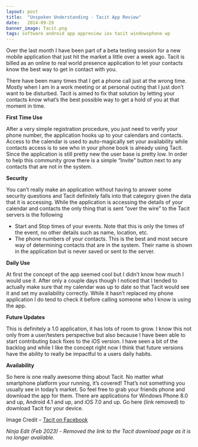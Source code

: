 ```yaml
---
layout: post
title:  "Unspoken Understanding - Tacit App Review"
date:   2014-09-29
banner_image: Tacit.png
tags: software android app appreview ios tacit windowsphone wp
---
```

Over the last month I have been part of a beta testing session for a new mobile application that just hit the market a little over a week ago. Tacit is billed as an online to real world presence application to let your contacts know the best way to get in contact with you.

There have been many times that I get a phone call just at the wrong time. Mostly when I am in a work meeting or at personal outing that I just don’t want to be disturbed. Tacit is aimed to fix that solution by letting your contacts know what’s the best possible way to get a hold of you at that moment in time.

<!--more-->

**First Time Use**

After a very simple registration procedure, you just need to verify your phone number, the application hooks up to your calendars and contacts. Access to the calendar is used to auto-magically set your availability while contacts access is to see who in your phone book is already using Tacit. Since the application is still pretty new the user base is pretty low. In order to help this community grow there is a simple “Invite” button next to any contacts that are not in the system.

**Security**

You can’t really make an application without having to answer some security questions and Tacit definitely falls into that category given the data that it is accessing. While the application is accessing the details of your calendar and contacts the only thing that is sent “over the wire” to the Tacit servers is the following

* Start and Stop times of your events. Note that this is only the times of the event, no other details such as name, location, etc.
* The phone numbers of your contacts. This is the best and most secure way of determining contacts that are in the system. Their name is shown in the application but is never saved or sent to the server.

**Daily Use**

At first the concept of the app seemed cool but I didn’t know how much I would use it. After only a couple days though I noticed that I tended to actually make sure that my calendar was up to date so that Tacit would see it and set my availability correctly. While it hasn’t replaced my phone application I do tend to check it before calling someone who I know is using the app.

**Future Updates**

This is definitely a 1.0 application, it has lots of room to grow. I know this not only from a user/testers perspective but also because I have been able to start contributing back fixes to the iOS version. I have seen a bit of the backlog and while I like the concept right now I think that future versions have the ability to really be impactful to a users daily habits.

**Availability**

So here is one really awesome thing about Tacit. No matter what smartphone platform your running, it’s covered! That’s not something you usually see in today’s market.  So feel free to grab your friends phone and download the app for them. There are applications for Windows Phone 8.0 and up, Android 4.1 and up, and iOS 7.0 and up. Go here (link removed) to download Tacit for your device.

Image Credit – [Tacit on Facebook](https://www.facebook.com/gettacit)

*Ninja Edit (Feb 2023) - Removed the link to the Tacit download page as it is no longer available.*
